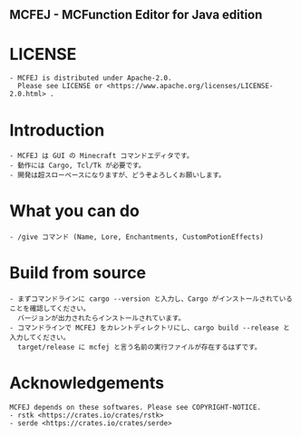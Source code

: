 **MCFEJ - MCFunction Editor for Java edition**
---
# LICENSE
    - MCFEJ is distributed under Apache-2.0.
      Please see LICENSE or <https://www.apache.org/licenses/LICENSE-2.0.html> .
    
# Introduction
    - MCFEJ は GUI の Minecraft コマンドエディタです。
    - 動作には Cargo, Tcl/Tk が必要です。
    - 開発は超スローペースになりますが、どうぞよろしくお願いします。
# What you can do
    - /give コマンド (Name, Lore, Enchantments, CustomPotionEffects)
# Build from source
    - まずコマンドラインに cargo --version と入力し、Cargo がインストールされていることを確認してください。
      バージョンが出力されたらインストールされています。
    - コマンドラインで MCFEJ をカレントディレクトリにし、cargo build --release と入力してください。
      target/release に mcfej と言う名前の実行ファイルが存在するはずです。
# Acknowledgements
    MCFEJ depends on these softwares. Please see COPYRIGHT-NOTICE.
    - rstk <https://crates.io/crates/rstk>
    - serde <https://crates.io/crates/serde>
